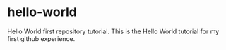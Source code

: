 # hello-world
Hello World first repository tutorial.
This is the Hello World tutorial for my first github experience.
